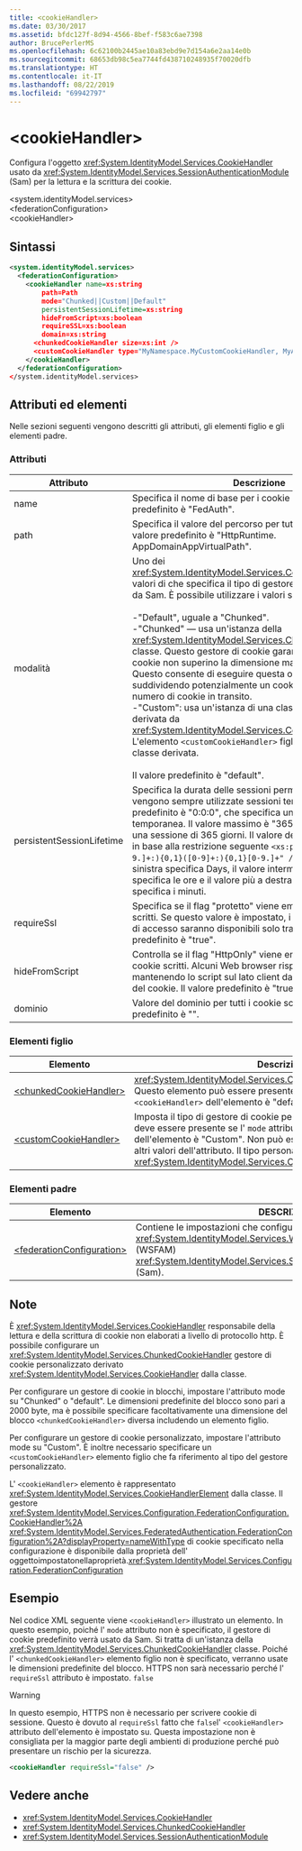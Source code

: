 ```yaml
---
title: <cookieHandler>
ms.date: 03/30/2017
ms.assetid: bfdc127f-8d94-4566-8bef-f583c6ae7398
author: BrucePerlerMS
ms.openlocfilehash: 6c62100b2445ae10a83ebd9e7d154a6e2aa14e0b
ms.sourcegitcommit: 68653db98c5ea7744fd438710248935f70020dfb
ms.translationtype: HT
ms.contentlocale: it-IT
ms.lasthandoff: 08/22/2019
ms.locfileid: "69942797"
---
```

# <a name="cookiehandler"></a>\<cookieHandler>
Configura l'oggetto <xref:System.IdentityModel.Services.CookieHandler> usato da <xref:System.IdentityModel.Services.SessionAuthenticationModule> (Sam) per la lettura e la scrittura dei cookie.  
  
 \<system.identityModel.services>  
\<federationConfiguration>  
\<cookieHandler>  
  
## <a name="syntax"></a>Sintassi  
  
```xml  
<system.identityModel.services>  
  <federationConfiguration>  
    <cookieHandler name=xs:string  
        path=Path  
        mode="Chunked||Custom||Default"  
        persistentSessionLifetime=xs:string  
        hideFromScript=xs:boolean  
        requireSSL=xs:boolean  
        domain=xs:string  
      <chunkedCookieHandler size=xs:int />  
      <customCookieHandler type="MyNamespace.MyCustomCookieHandler, MyAssembly" />  
    </cookieHandler>  
  </federationConfiguration>  
</system.identityModel.services>  
```  
  
## <a name="attributes-and-elements"></a>Attributi ed elementi  
 Nelle sezioni seguenti vengono descritti gli attributi, gli elementi figlio e gli elementi padre.  
  
### <a name="attributes"></a>Attributi  
  
|Attributo|Descrizione|  
|---------------|-----------------|  
|name|Specifica il nome di base per i cookie scritti. Il valore predefinito è "FedAuth".|  
|path|Specifica il valore del percorso per tutti i cookie scritti. Il valore predefinito è "HttpRuntime. AppDomainAppVirtualPath".|  
|modalità|Uno dei <xref:System.IdentityModel.Services.CookieHandlerMode> valori di che specifica il tipo di gestore di cookie utilizzato da Sam. È possibile utilizzare i valori seguenti:<br /><br /> -"Default", uguale a "Chunked".<br />-"Chunked" — usa un'istanza della <xref:System.IdentityModel.Services.ChunkedCookieHandler> classe. Questo gestore di cookie garantisce che i singoli cookie non superino la dimensione massima impostata. Questo consente di eseguire questa operazione suddividendo potenzialmente un cookie logico in un numero di cookie in transito.<br />-"Custom": usa un'istanza di una classe personalizzata derivata da <xref:System.IdentityModel.Services.CookieHandler>. L'elemento `<customCookieHandler>` figlio fa riferimento alla classe derivata.<br /><br /> Il valore predefinito è "default".|  
|persistentSessionLifetime|Specifica la durata delle sessioni permanenti. Se zero, vengono sempre utilizzate sessioni temporanee. Il valore predefinito è "0:0:0", che specifica una sessione temporanea. Il valore massimo è "365:0:0", che specifica una sessione di 365 giorni. Il valore deve essere specificato in base alla restrizione seguente `<xs:pattern value="([0-9.]+:){0,1}([0-9]+:){0,1}[0-9.]+" />`:, dove il valore più a sinistra specifica Days, il valore intermedio (se presente) specifica le ore e il valore più a destra (se presente) specifica i minuti.|  
|requireSsl|Specifica se il flag "protetto" viene emesso per tutti i cookie scritti. Se questo valore è impostato, i cookie della sessione di accesso saranno disponibili solo tramite HTTPS. Il valore predefinito è "true".|  
|hideFromScript|Controlla se il flag "HttpOnly" viene emesso per tutti i cookie scritti. Alcuni Web browser rispettano questo flag mantenendo lo script sul lato client dall'accesso al valore del cookie. Il valore predefinito è "true".|  
|dominio|Valore del dominio per tutti i cookie scritti. Il valore predefinito è "".|  
  
### <a name="child-elements"></a>Elementi figlio  
  
|Elemento|Descrizione|  
|-------------|-----------------|  
|[\<chunkedCookieHandler>](chunkedcookiehandler.md)|<xref:System.IdentityModel.Services.ChunkedCookieHandler>Configura. Questo elemento può essere presente solo se l' `mode` attributo `<cookieHandler>` dell'elemento è "default" o "Chunked".|  
|[\<customCookieHandler>](customcookiehandler.md)|Imposta il tipo di gestore di cookie personalizzato. Questo elemento deve essere presente se l' `mode` attributo `<cookieHandler>` dell'elemento è "Custom". Non può essere presente per tutti gli `mode` altri valori dell'attributo. Il tipo personalizzato deve derivare dalla <xref:System.IdentityModel.Services.CookieHandler> classe.|  
  
### <a name="parent-elements"></a>Elementi padre  
  
|Elemento|DESCRIZIONE|  
|-------------|-----------------|  
|[\<federationConfiguration>](federationconfiguration.md)|Contiene le impostazioni che configurano <xref:System.IdentityModel.Services.WSFederationAuthenticationModule> (WSFAM) <xref:System.IdentityModel.Services.SessionAuthenticationModule> e (Sam).|  
  
## <a name="remarks"></a>Note  
 È <xref:System.IdentityModel.Services.CookieHandler> responsabile della lettura e della scrittura di cookie non elaborati a livello di protocollo http. È possibile configurare un <xref:System.IdentityModel.Services.ChunkedCookieHandler> gestore di cookie personalizzato derivato <xref:System.IdentityModel.Services.CookieHandler> dalla classe.  
  
 Per configurare un gestore di cookie in blocchi, impostare l'attributo mode su "Chunked" o "default". Le dimensioni predefinite del blocco sono pari a 2000 byte, ma è possibile specificare facoltativamente una dimensione del blocco `<chunkedCookieHandler>` diversa includendo un elemento figlio.  
  
 Per configurare un gestore di cookie personalizzato, impostare l'attributo mode su "Custom". È inoltre necessario specificare un `<customCookieHandler>` elemento figlio che fa riferimento al tipo del gestore personalizzato.  
  
 L' `<cookieHandler>` elemento è rappresentato <xref:System.IdentityModel.Services.CookieHandlerElement> dalla classe. Il gestore <xref:System.IdentityModel.Services.Configuration.FederationConfiguration.CookieHandler%2A> <xref:System.IdentityModel.Services.FederatedAuthentication.FederationConfiguration%2A?displayProperty=nameWithType> di cookie specificato nella configurazione è disponibile dalla proprietà dell' oggettoimpostatonellaproprietà.<xref:System.IdentityModel.Services.Configuration.FederationConfiguration>  
  
## <a name="example"></a>Esempio  
 Nel codice XML seguente viene `<cookieHandler>` illustrato un elemento. In questo esempio, poiché l' `mode` attributo non è specificato, il gestore di cookie predefinito verrà usato da Sam. Si tratta di un'istanza della <xref:System.IdentityModel.Services.ChunkedCookieHandler> classe. Poiché l' `<chunkedCookieHandler>` elemento figlio non è specificato, verranno usate le dimensioni predefinite del blocco. HTTPS non sarà necessario perché l' `requireSsl` attributo è impostato. `false`  
  
> [!WARNING]
>  In questo esempio, HTTPS non è necessario per scrivere cookie di sessione. Questo è dovuto al `requireSsl` fatto che `false`l' `<cookieHandler>` attributo dell'elemento è impostato su. Questa impostazione non è consigliata per la maggior parte degli ambienti di produzione perché può presentare un rischio per la sicurezza.  
  
```xml  
<cookieHandler requireSsl="false" />  
```  
  
## <a name="see-also"></a>Vedere anche

- <xref:System.IdentityModel.Services.CookieHandler>
- <xref:System.IdentityModel.Services.ChunkedCookieHandler>
- <xref:System.IdentityModel.Services.SessionAuthenticationModule>
